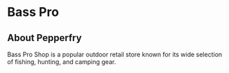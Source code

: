# Bass Pro

## About Pepperfry
Bass Pro Shop is a popular outdoor retail store known for its wide selection of fishing, hunting, and camping gear.
